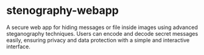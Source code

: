 # stenography-webapp
A secure web app for hiding messages or file inside images using advanced steganography techniques. Users can encode and decode secret messages easily, ensuring privacy and data protection with a simple and interactive interface.
